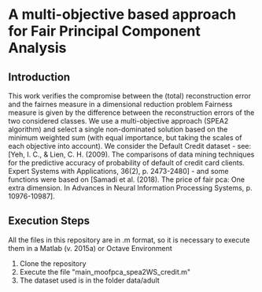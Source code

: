 # A multi-objective based approach for Fair Principal Component Analysis

## Introduction

This work verifies the compromise between the (total) reconstruction error and the fairnes measure in a dimensional reduction problem
Fairness measure is given by the difference between the reconstruction errors of the two considered classes. 
We use a multi-objective approach (SPEA2 algorithm) and select a single non-dominated solution based on
the minimum weighted sum (with equal importance, but taking the scales of each objective into account).
We consider the Default Credit dataset - see: [Yeh, I. C., & Lien, C. H. (2009). The comparisons of data mining
techniques for the predictive accuracy of probability of default of credit card clients. Expert Systems with
Applications, 36(2), p. 2473-2480] - and some functions were based on [Samadi et al. (2018). The price of fair pca:
One extra dimension. In Advances in Neural Information Processing Systems, p. 10976-10987].

## Execution Steps

All the files in this repository are in .m format, so it is necessary to execute them in a Matlab (v. 2015a) or Octave Environment

1) Clone the repository 
2) Execute the file "main_moofpca_spea2WS_credit.m"
3) The dataset used is in the folder data/adult
